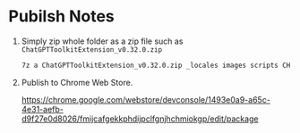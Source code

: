 # Pubilsh Notes

1. Simply zip whole folder as a zip file such as `ChatGPTToolkitExtension_v0.32.0.zip`

    ```sh
    7z a ChatGPTToolkitExtension_v0.32.0.zip _locales images scripts CHANGELOG.md manifest.json README.md
    ```

2. Publish to Chrome Web Store.

    <https://chrome.google.com/webstore/devconsole/1493e0a9-a65c-4e31-aefb-d9f27e0d8026/fmijcafgekkphdijpclfgnjhchmiokgp/edit/package>